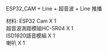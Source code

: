 ESP32_CAM + Line + 超音波 + Line 推播

材料:
ESP32 Cam X 1 <br>
超音波測距模組HC-SR04 X 1 <br>
ISD1820語音模組 X 1 <br>
喇叭 X 1 <br>

